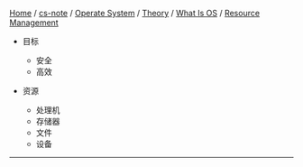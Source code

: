 [Home](https://mengxianbin.github.io) /
[cs-note](https://mengxianbin.github.io/cs-note/content) /
[Operate System](https://mengxianbin.github.io/cs-note/content/Operate%20System) /
[Theory](https://mengxianbin.github.io/cs-note/content/Operate%20System/Theory) /
[What Is OS](https://mengxianbin.github.io/cs-note/content/Operate%20System/Theory/What%20Is%20OS) /
[Resource Management](https://mengxianbin.github.io/cs-note/content/Operate%20System/Theory/What%20Is%20OS/Resource%20Management)

* 目标
    * 安全
    * 高效

* 资源
    * 处理机
    * 存储器
    * 文件
    * 设备

---
